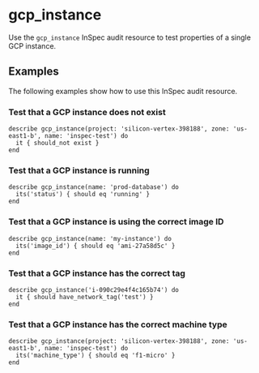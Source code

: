 # gcp_instance

Use the `gcp_instance` InSpec audit resource to test properties of a single GCP instance.

## Examples

The following examples show how to use this InSpec audit resource.

### Test that a GCP instance does not exist

    describe gcp_instance(project: 'silicon-vertex-398188', zone: 'us-east1-b', name: 'inspec-test') do
      it { should_not exist }
    end

### Test that a GCP instance is running

    describe gcp_instance(name: 'prod-database') do
      its('status') { should eq 'running' }
    end

### Test that a GCP instance is using the correct image ID

    describe gcp_instance(name: 'my-instance') do
      its('image_id') { should eq 'ami-27a58d5c' }
    end

### Test that a GCP instance has the correct tag

    describe gcp_instance('i-090c29e4f4c165b74') do
      it { should have_network_tag('test') }
    end

### Test that a GCP instance has the correct machine type
    describe gcp_instance(project: 'silicon-vertex-398188', zone: 'us-east1-b', name: 'inspec-test') do
      its('machine_type') { should eq 'f1-micro' }
    end
